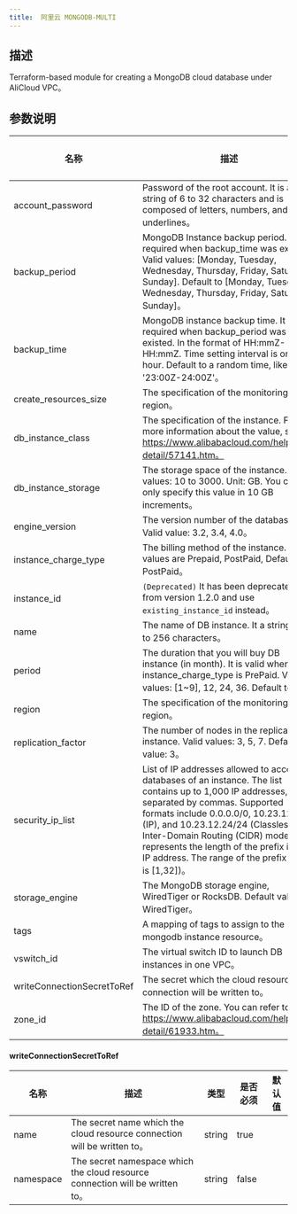 ```yaml
---
title:  阿里云 MONGODB-MULTI
---
```


## 描述

Terraform-based module for creating a MongoDB cloud database under AliCloud VPC。

## 参数说明


 名称 | 描述 | 类型 | 是否必须 | 默认值 
 ------------ | ------------- | ------------- | ------------- | ------------- 
 account_password | Password of the root account. It is a string of 6 to 32 characters and is composed of letters, numbers, and underlines。 | string | false |  
 backup_period | MongoDB Instance backup period. It is required when backup_time was existed. Valid values: [Monday, Tuesday, Wednesday, Thursday, Friday, Saturday, Sunday]. Default to [Monday, Tuesday, Wednesday, Thursday, Friday, Saturday, Sunday]。 | list(string) | false |  
 backup_time | MongoDB instance backup time. It is required when backup_period was existed. In the format of HH:mmZ- HH:mmZ. Time setting interval is one hour. Default to a random time, like '23:00Z-24:00Z'。 | string | false |  
 create_resources_size | The specification of the monitoring region。 | string | false |  
 db_instance_class | The specification of the instance. For more information about the value, see https://www.alibabacloud.com/help/doc-detail/57141.htm。 | string | false |  
 db_instance_storage | The storage space of the instance. Valid values: 10 to 3000. Unit: GB. You can only specify this value in 10 GB increments。 | number | false |  
 engine_version | The version number of the database. Valid value: 3.2, 3.4, 4.0。 | string | false |  
 instance_charge_type | The billing method of the instance. Valid values are Prepaid, PostPaid, Default to PostPaid。 | string | false |  
 instance_id | `(Deprecated)` It has been deprecated from version 1.2.0 and use `existing_instance_id` instead。 | string | false |  
 name | The name of DB instance. It a string of 2 to 256 characters。 | string | false |  
 period | The duration that you will buy DB instance (in month). It is valid when instance_charge_type is PrePaid. Valid values: [1~9], 12, 24, 36. Default to 1。 | number | false |  
 region | The specification of the monitoring region。 | string | false |  
 replication_factor | The number of nodes in the replica set instance. Valid values: 3, 5, 7. Default value: 3。 | number | false |  
 security_ip_list | List of IP addresses allowed to access all databases of an instance. The list contains up to 1,000 IP addresses, separated by commas. Supported formats include 0.0.0.0/0, 10.23.12.24 (IP), and 10.23.12.24/24 (Classless Inter-Domain Routing (CIDR) mode. /24 represents the length of the prefix in an IP address. The range of the prefix length is [1,32])。 | list(string) | false |  
 storage_engine | The MongoDB storage engine, WiredTiger or RocksDB. Default value: WiredTiger。 | string | false |  
 tags | A mapping of tags to assign to the mongodb instance resource。 | map(string) | false |  
 vswitch_id | The virtual switch ID to launch DB instances in one VPC。 | string | false |  
 writeConnectionSecretToRef | The secret which the cloud resource connection will be written to。 | [writeConnectionSecretToRef](#writeConnectionSecretToRef) | false |  
 zone_id | The ID of the zone. You can refer to https://www.alibabacloud.com/help/doc-detail/61933.htm。 | string | false |  


#### writeConnectionSecretToRef

 名称 | 描述 | 类型 | 是否必须 | 默认值 
 ------------ | ------------- | ------------- | ------------- | ------------- 
 name | The secret name which the cloud resource connection will be written to。 | string | true |  
 namespace | The secret namespace which the cloud resource connection will be written to。 | string | false |  
